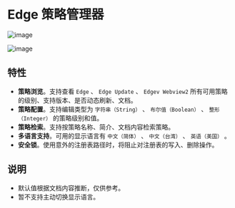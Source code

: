 # Edge 策略管理器

![image](https://github.com/NXY666/EdgePolicyManager/assets/62371554/3883fde2-75ac-4fbb-8363-cdd76c7e1219)

![image](https://github.com/NXY666/EdgePolicyManager/assets/62371554/412f6aa7-22e4-4eae-8eb7-1440f8ce449d)

## 特性
* **策略浏览**。支持查看 `Edge` 、 `Edge Update` 、 `Edgev Webview2` 所有可用策略的级别、支持版本、是否动态刷新、文档。
* **策略配置**。支持编辑类型为 `字符串（String）` 、 `布尔值（Boolean）` 、 `整形（Integer）` 的策略级别和值。
* **策略检索**。支持按策略名称、简介、文档内容检索策略。
* **多语言支持**。可用的显示语言有 `中文（简体）` 、 `中文（台湾）` 、 `英语（美国）` 。
* **安全锁**。使用意外的注册表路径时，将阻止对注册表的写入、删除操作。

## 说明
* 默认值根据文档内容推断，仅供参考。
* 暂不支持主动切换显示语言。